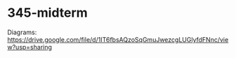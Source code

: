 # 345-midterm

Diagrams: https://drive.google.com/file/d/1IT6fbsAQzoSqGmuJwezcgLUGlyfdFNnc/view?usp=sharing
